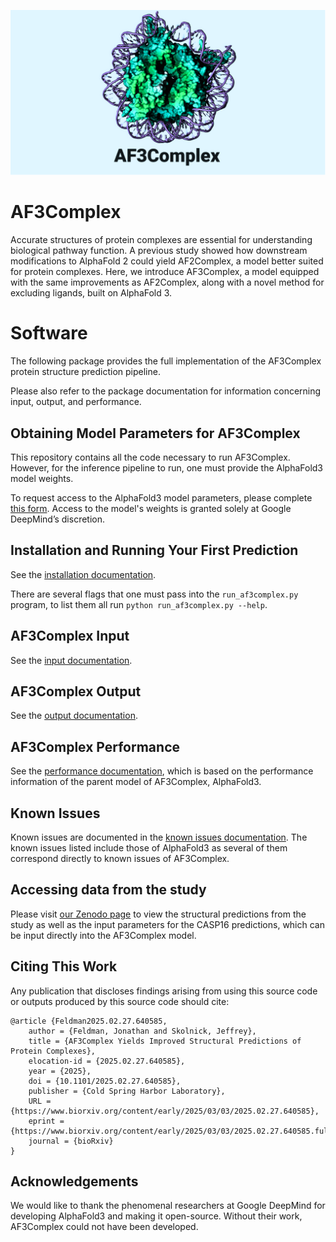 ![header](docs/header.png)

# AF3Complex

Accurate structures of protein complexes are essential for understanding biological pathway function. A previous study showed how downstream modifications to AlphaFold 2 could yield AF2Complex, a model better suited for protein complexes. Here, we introduce AF3Complex, a model equipped with the same improvements as AF2Complex, along with a novel method for excluding ligands, built on AlphaFold 3.

# Software

The following package provides the full implementation of the AF3Complex protein
structure prediction pipeline.

Please also refer to the package documentation for information concerning input, output, 
and performance.

## Obtaining Model Parameters for AF3Complex

This repository contains all the code necessary to run AF3Complex. However, 
for the inference pipeline to run, one must provide the AlphaFold3 model weights. 

To request access to the AlphaFold3 model parameters, please complete
[this form](https://forms.gle/svvpY4u2jsHEwWYS6). Access to the model's weights
is granted solely at Google DeepMind’s discretion.

## Installation and Running Your First Prediction

See the [installation documentation](docs/installation.md).

There are several flags that one must pass into the `run_af3complex.py` program, to
list them all run `python run_af3complex.py --help`. 

## AF3Complex Input

See the [input documentation](docs/input.md).

## AF3Complex Output

See the [output documentation](docs/output.md).

## AF3Complex Performance

See the [performance documentation](docs/performance.md), which is based on the performance
information of the parent model of AF3Complex, AlphaFold3.

## Known Issues

Known issues are documented in the
[known issues documentation](docs/known_issues.md). The known issues listed include
those of AlphaFold3 as several of them correspond directly to known issues of AF3Complex. 

## Accessing data from the study

Please visit [our Zenodo page](https://zenodo.org/records/14927488?token=eyJhbGciOiJIUzUxMiJ9.eyJpZCI6IjNmMTMwYzNmLTNmZjItNGFlZS1iNDUyLWU2Njc5ZDlkMTYyYSIsImRhdGEiOnt9LCJyYW5kb20iOiJhYmQ5NjZiODM2OTdiZjQ2OWZjYjFjZjNlYzFjNTRmMSJ9.F40J_RC-u3dAoBpGpYWaXc8bp3N3_Ynl4et50HLpo2dhBNr58mX0eiu4yFajVB28fPsu3xRg6j2PXaxHEPI-DA) to view the structural predictions from the study 
as well as the input parameters for the CASP16 predictions, which can be input directly
into the AF3Complex model. 


## Citing This Work

Any publication that discloses findings arising from using this source code or outputs produced by this source code
should cite:

```
@article {Feldman2025.02.27.640585,
	author = {Feldman, Jonathan and Skolnick, Jeffrey},
	title = {AF3Complex Yields Improved Structural Predictions of Protein Complexes},
	elocation-id = {2025.02.27.640585},
	year = {2025},
	doi = {10.1101/2025.02.27.640585},
	publisher = {Cold Spring Harbor Laboratory},
	URL = {https://www.biorxiv.org/content/early/2025/03/03/2025.02.27.640585},
	eprint = {https://www.biorxiv.org/content/early/2025/03/03/2025.02.27.640585.full.pdf},
	journal = {bioRxiv}
}
```


## Acknowledgements

We would like to thank the phenomenal researchers at Google DeepMind for developing AlphaFold3 and making it 
open-source. Without their work, AF3Complex could not have been developed. 





